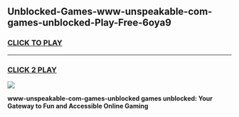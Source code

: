 
## Unblocked-Games-www-unspeakable-com-games-unblocked-Play-Free-6oya9
<h3>
<a href="https://premium76.site?title=www-unspeakable-com-games-unblocked&ref=18A1">CLICK TO PLAY</a></h3>
<hr>

<h3>
<a href="https://premium76.site?title=www-unspeakable-com-games-unblocked&ref=18A1">CLICK 2 PLAY</a>
  
</h3>

<a href="https://premium76.site?title=www-unspeakable-com-games-unblocked&ref=18A1"><img src="https://clearcache.store/games.png"></a>


**www-unspeakable-com-games-unblocked games unblocked: Your Gateway to Fun and Accessible Online Gaming**
